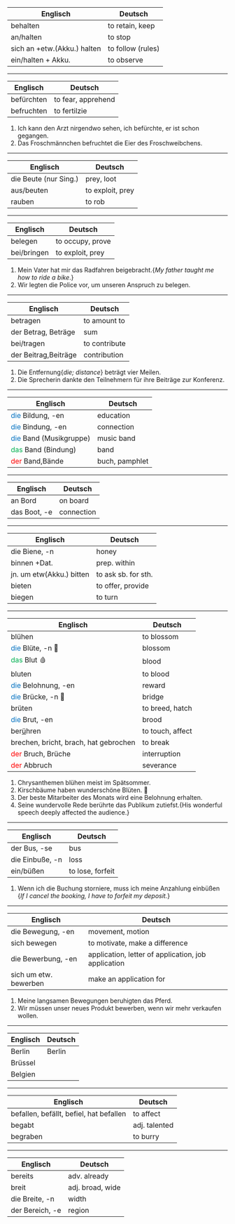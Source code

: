

| Englisch                    | Deutsch           |
| --------------------------- | ----------------- |
| behalten                    | to retain, keep   |
| an/halten                   | to stop           |
| sich an +etw.(Akku.) halten | to follow (rules) |
| ein/halten + Akku.          | to observe        |

_______

| Englisch   | Deutsch            |
| ---------- | ------------------ |
| befürchten | to fear, apprehend |
| befruchten | to fertilzie       |
1. Ich kann den Arzt nirgendwo sehen, ich befürchte, er ist schon gegangen.
2. Das Froschmännchen befruchtet die Eier des Froschweibchens.
_________

| Englisch              | Deutsch          |
| --------------------- | ---------------- |
| die Beute (nur Sing.) | prey, loot       |
| aus/beuten            | to exploit, prey |
| rauben                | to rob           |
_______

| Englisch    | Deutsch          |
| ----------- | ---------------- |
| belegen     | to occupy, prove |
| bei/bringen | to exploit, prey |

1. Mein Vater hat mir das Radfahren beigebracht.{*My father taught me how to ride a bike*.}
2. Wir legten die Police vor, um unseren Anspruch zu belegen.

______


| Englisch             | Deutsch       |
| -------------------- | ------------- |
| betragen             | to amount to  |
| der Betrag, Beträge  | sum           |
| bei/tragen           | to contribute |
| der Beitrag,Beiträge | contribution  |

1. Die Entfernung{*die; distance*} beträgt vier Meilen.
2. Die Sprecherin dankte den Teilnehmern für ihre Beiträge zur Konferenz.

_________


| Englisch                                            | Deutsch        |
| --------------------------------------------------- | -------------- |
| <font color="#0070c0">die</font> Bildung, -en       | education      |
| <font color="#0070c0">die</font> Bindung, -en       | connection     |
| <font color="#0070c0">die</font> Band (Musikgruppe) | music band     |
| <font color="#00b050">das</font> Band (Bindung)     | band           |
| <font color="#ff0000">der</font> Band,Bände         | buch, pamphlet |
______

| Englisch     | Deutsch    |
| ------------ | ---------- |
| an Bord      | on board   |
| das Boot, -e | connection |
______


| Englisch                 | Deutsch             |
| ------------------------ | ------------------- |
| die Biene, -n            | honey               |
| binnen +Dat.             | prep. within        |
| jn. um etw(Akku.) bitten | to ask sb. for sth. |
| bieten                   | to offer, provide   |
| biegen                   | to turn             |

______

| Englisch                                        | Deutsch          |
| ----------------------------------------------- | ---------------- |
| blühen                                          | to blossom       |
| <font color="#0070c0">die</font> Blüte, -n 🌺   | blossom          |
| <font color="#00b050">das</font> Blut 🩸        | blood            |
| bluten                                          | to blood         |
| <font color="#0070c0">die</font> Belohnung, -en | reward           |
| <font color="#0070c0">die</font> Brücke, -n 🌉  | bridge           |
| brüten                                          | to breed, hatch  |
| <font color="#0070c0">die</font> Brut, -en      | brood            |
| ber<u>ü</u>hren                                 | to touch, affect |
| brechen, bricht, brach, hat gebrochen           | to break         |
| <font color="#ff0000">der</font> Bruch, Brüche  | interruption     |
| <font color="#ff0000">der</font> Abbruch        | severance        |

1. Chrysanthemen blühen meist im Spätsommer. 
2. Kirschbäume haben wunderschöne Blüten. 🌸 
3. Der beste Mitarbeiter des Monats wird eine Belohnung erhalten.
4. Seine wundervolle Rede berührte das Publikum zutiefst.{His wonderful speech deeply affected the audience.}

_____

| Englisch        | Deutsch          |
| --------------- | ---------------- |
| der Bus, -se    | bus              |
| die Einbuße, -n | loss             |
| ein/büßen       | to lose, forfeit |
 1. Wenn ich die Buchung storniere, muss ich meine Anzahlung einbüßen {*If I cancel the booking, I have to forfeit my deposit.*}

______

| Englisch              | Deutsch                                             |
| --------------------- | --------------------------------------------------- |
| die Bewegung, -en     | movement, motion                                    |
| sich bewegen          | to motivate, make a difference                      |
| die Bewerbung, -en    | application, letter of application, job application |
| sich um etw. bewerben | make an application for                             |
1. Meine langsamen Bewegungen beruhigten das Pferd.
2. Wir müssen unser neues Produkt bewerben, wenn wir mehr verkaufen wollen.
_____

| Englisch | Deutsch |
| -------- | ------- |
| Berlin   | Berlin  |
| Brüssel  |         |
| Belgien  |         |

_______

| Englisch                                | Deutsch       |
| --------------------------------------- | ------------- |
| befallen, befällt, befiel, hat befallen | to affect     |
| begabt                                  | adj. talented |
| begraben                                | to burry      |

________

| Englisch        | Deutsch          |
| --------------- | ---------------- |
| bereits         | adv. already     |
| breit           | adj. broad, wide |
| die Breite, -n  | width            |
| der Bereich, -e | region           |